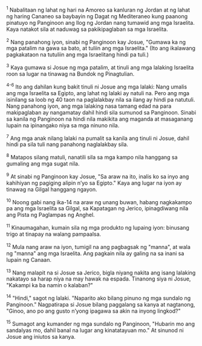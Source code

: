 <sup>1</sup>
Nabalitaan ng lahat ng hari na Amoreo sa kanluran ng Jordan at ng lahat ng haring Cananeo sa baybayin ng Dagat ng Mediteraneo kung paanong pinatuyo ng Panginoon ang Ilog ng Jordan nang tumawid ang mga Israelita. Kaya natakot sila at naduwag sa pakikipaglaban sa mga Israelita. 

<sup>2</sup>
Nang panahong iyon, sinabi ng Panginoon kay Josue, "Gumawa ka ng mga patalim na gawa sa bato, at tuliin ang mga Israelita." (Ito ang ikalawang pagkakataon na tutuliin ang mga Israelitang hindi pa tuli.) 

<sup>3</sup>
Kaya gumawa si Josue ng mga patalim, at tinuli ang mga lalaking Israelita roon sa lugar na tinawag na Bundok ng Pinagtulian.

<sup>4-6</sup>
Ito ang dahilan kung bakit tinuli ni Josue ang mga lalaki: Nang umalis ang mga Israelita sa Egipto, ang lahat ng lalaki ay natuli na. Pero ang mga isinilang sa loob ng 40 taon na paglalakbay nila sa ilang ay hindi pa natutuli. Nang panahong iyon, ang mga lalaking nasa tamang edad na para makipaglaban ay nangamatay dahil hindi sila sumunod sa Panginoon. Sinabi sa kanila ng Panginoon na hindi nila makikita ang maganda at masaganang lupain na ipinangako niya sa mga ninuno nila. 

<sup>7</sup>
Ang mga anak nilang lalaki na pumalit sa kanila ang tinuli ni Josue, dahil hindi pa sila tuli nang panahong naglalakbay sila. 

<sup>8</sup>
Matapos silang matuli, nanatili sila sa mga kampo nila hanggang sa gumaling ang mga sugat nila. 

<sup>9</sup>
At sinabi ng Panginoon kay Josue, "Sa araw na ito, inalis ko sa inyo ang kahihiyan ng pagiging alipin nʼyo sa Egipto." Kaya ang lugar na iyon ay tinawag na Gilgal hanggang ngayon. 

<sup>10</sup>
Noong gabi nang ika-14 na araw ng unang buwan, habang nagkakampo pa ang mga Israelita sa Gilgal, sa Kapatagan ng Jerico, ipinagdiwang nila ang Pista ng Paglampas ng Anghel. 

<sup>11</sup>
Kinaumagahan, kumain sila ng mga produkto ng lupaing iyon: binusang trigo at tinapay na walang pampaalsa. 

<sup>12</sup>
Mula nang araw na iyon, tumigil na ang pagbagsak ng "manna", at wala ng "manna" ang mga Israelita. Ang pagkain nila ay galing na sa inani sa lupain ng Canaan. 

<sup>13</sup>
Nang malapit na si Josue sa Jerico, bigla niyang nakita ang isang lalaking nakatayo sa harap niya na may hawak na espada. Tinanong siya ni Josue, "Kakampi ka ba namin o kalaban?" 

<sup>14</sup>
"Hindi," sagot ng lalaki. "Naparito ako bilang pinuno ng mga sundalo ng Panginoon." Nagpatirapa si Josue bilang paggalang sa kanya at nagtanong, "Ginoo, ano po ang gusto nʼyong ipagawa sa akin na inyong lingkod?" 

<sup>15</sup>
Sumagot ang kumander ng mga sundalo ng Panginoon, "Hubarin mo ang sandalyas mo, dahil banal na lugar ang kinatatayuan mo." At sinunod ni Josue ang iniutos sa kanya.